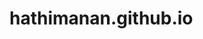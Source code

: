 # hathimanan.github.io
<html lang="en">

<head>
    <meta charset="UTF-8">
    <meta name="viewport" content="width=device-width, initial-scale=1.0">
    <title>Manan Hathi - Portfolio</title>
    <style>
        html {
            scroll-padding-top: 190px;
            scroll-behavior: smooth;
        }
    
        body {
            font-family: 'Roboto', sans-serif;
            margin: 0;
            padding-top: 170px; /* Ensures content isn't hidden under the fixed navbar */
            color: white;
            background-color: #f5f5f5;
        }
    
        .container {
            display: flex;
            flex-direction: column;
            align-items: center;
            margin-top: 50px; /* Adjust this as needed */
            padding: 20px;
        }
    
        header {
            position: fixed;
            top: 0;
            width: 100%;
            height: 280px;
            color: white;
            background: blueviolet;
            z-index: 1000;
        }
    
        header h1 {
            margin: 0;
            font-size: 2.5em;
            color: white;
        }
    
        header h2 {
            margin-top: 10px; /* Adjust as needed */
            font-size: 1.5em;
            color: white;
        }
    
        nav {
            display: flex;
            justify-content: center;
            align-items: center;
            position: relative;
            color: white;
        }
    
        nav ul {
            list-style: none;
            padding: 10px 0;
            display: flex;
            justify-content: center;
            flex-wrap: wrap;
            color: white;
        }
    
        nav ul li {
            margin: 0 20px;
        }
    
        nav ul li a {
            text-decoration: none;
            color: white;
            padding: 8px 15px;
            border-radius: 5px;
            transition: background-color 0.3s, color 0.3s;
        }
    
        nav ul li a:hover {
            background-color: #e0e0e0;
            color: #333;
        }
    
        .hamburger {
            display: none;
            flex-direction: column;
            justify-content: space-around;
            width: 30px;
            height: 21px;
            cursor: pointer;
        }
    
        .hamburger .line {
            width: 100%;
            height: 3px;
            background-color: #333;
            border-radius: 2px;
            transition: all 0.3s;
        }
    
        section {
            padding: 20px;
            max-width: 1200px;
            width: 100%;
            background-color: #fff;
            margin: 50px 0; /* Increased margin for better separation */
            box-shadow: 0 2px 4px rgba(0, 0, 0, 0.1);
            border-radius: 5px;
        }
    
        section h2 {
            border-bottom: 2px solid #333;
            padding-bottom: 10px;
            color: #333;
        }

        section::after {
            content: "";
            display: block;
            width: 100%;
            height: 2px;
            background-color: #ddd;
            margin-top: 30px;
        }

        section:nth-child(even) {
            background-color: #f9f9f9;
        }


        .experience-item,
        .project-item,
        .education-item {
            margin-bottom: 20px;
        }
    
        ul {
            list-style: disc inside;
            color: #555;
        }
    
        footer {
            background: #333;
            color: #fff;
            text-align: center;
            padding: 20px 0;
        }
    
        /* Mobile View (for small screens) */
        @media (max-width: 768px) {
            body {
                padding-top: 120px; /* Adjusted top padding to account for navbar + hamburger height */
            }
    
            header h1 {
                font-size: 2em;
            }
    
            header h2 {
                font-size: 1.2em;
            }
    
            nav ul {
                flex-direction: column;
                display: none;
                background-color: #fff;
                width: 100%;
                text-align: center;
                position: absolute;
                top: 80px; /* Adjusted so that it doesn't overlap with the header */
                left: 0;
                padding: 10px 0;
                box-shadow: 0 2px 4px rgba(0, 0, 0, 0.1);
            }
    
            /* Display the menu when active */
            .nav-links.active {
                display: flex;
            }
    
            nav ul li {
                margin: 10px 0;
            }
    
            .hamburger {
                display: flex;
            }
    
            .hamburger .line {
                background-color: #333;
            }
        }
    </style>
    
    
    <script>
        console.log("JavaScript loaded");
    </script>
</head>

<body>
    <header>
        <div class="container">
            <h1>Manan Hathi</h1>
            <h2>Software Engineer</h2>
            <nav>
                <ul class="nav-links" id="nav-links">
                    <li><a href="#about">About</a></li>
                    <li><a href="#experience">Experience</a></li>
                    <li><a href="#projects">Projects</a></li>
                    <li><a href="#education">Education</a></li>
                    <li><a href="#skills">Skills</a></li>
                    <li><a href="#contact">Contact</a></li>
                </ul>
                <div class="hamburger" id="hamburger" aria-label="Menu">
                    <script>
                        document.addEventListener("DOMContentLoaded", () => {
                            const hamburger = document.getElementById("hamburger");
                            const navLinks = document.getElementById("nav-links");

                            hamburger.addEventListener("click", () => {
                                navLinks.classList.toggle("active");
                            });
                        });

                    </script>
                    <div class="line"></div>
                    <div class="line"></div>
                    <div class="line"></div>
                </div>
            </nav>
        </div>
    </header>

    <section id="about">
        <h2>About Me</h2>
        <p>Hi, I'm Manan Hathi, a Software Engineer based in Ahmedabad, India. I specialize in software testing,
            cybersecurity, and full-stack development. With a strong educational background and hands-on experience, I
            aim to contribute to innovative and secure software solutions.</p>
    </section>

    <section id="experience">
        <h2>Professional Experience</h2>
        <div class="experience-item">
            <h3>Associate Software Test Engineer</h3>
            <p><em>KiwiQA Services Pvt. Ltd. | 07/2023 - Present, Ahmedabad, India</em></p>
            <ul>
                <li>Completed a 6-month internship and was promoted to Associate Software Test Engineer.</li>
                <li>Implemented Regression Testing and Functional Testing, identifying 15+ bugs in an insurance domain
                    project.</li>
                <li>Streamlined documentation process for a software testing project.</li>
                <li>Performed file data verification tasks, identifying 500+ defects.</li>
            </ul>
        </div>
    </section>

    <section id="projects">
        <h2>Projects</h2>
        <div class="project-item">
            <h3>Security Testing using Burp Suite and NMap</h3>
            <p><em>02/2023 - 04/2023</em></p>
            <p>Secured a perfect GPA of 10 in college for this project. Directed forwarding and used 1000+
                requests/responses for VAPT.</p>
        </div>
        <div class="project-item">
            <h3>Pharmacy Management System</h3>
            <p><em>04/2022 - 05/2022</em></p>
            <p>Developed an efficient, scalable system using ASP.NET, C#, Visual Studio, and Visual Studio Code.</p>
        </div>
    </section>

    <section id="education">
        <h2>Education</h2>
        <div class="education-item">
            <h3>Advanced Executive Program in Cybersecurity</h3>
            <p><em>International Institute of Information Technology, Bangalore | 04/2023 - 10/2023</em></p>
            <p>GPA: 3.81/4.00</p>
            <ul>
                <li>Enterprise Infrastructure Security</li>
                <li>Application and Web Application Security</li>
                <li>Ransomware and Malware Analysis</li>
                <li>Ethical Hacking and VAPT</li>
            </ul>
        </div>
        <div class="education-item">
            <h3>Bachelor of Technology in Computer Engineering</h3>
            <p><em>Charotar University of Science And Technology, Changa | 07/2019 - 05/2023</em></p>
            <ul>
                <li>Programming Languages: C, C++, Java, Python, JavaScript, Dotnet, C#</li>
                <li>Focus on AI, Data Structures & Algorithms, Software Engineering, Information Security, Blockchain
                    Technology, Operating Systems including Linux Essentials</li>
            </ul>
        </div>
    </section>

    <section id="skills">
        <h2>Skills</h2>
        <ul>
            <li>Regression Testing</li>
            <li>Java</li>
            <li>XPath</li>
            <li>Automation</li>
            <li>Functional Testing</li>
            <li>DSA Algorithms</li>
            <li>Python</li>
            <li>Application Security</li>
            <li>Cyber Security</li>
            <li>Firewalls</li>
            <li>VAPT</li>
            <li>Incidence Response (IR)</li>
            <li>Dotnet</li>
            <li>Blockchain</li>
        </ul>
    </section>

    <section id="contact">
        <h2>Contact</h2>
        <p>Email: <a href="mailto:hathimanan@gmail.com">hathimanan@gmail.com</a></p>
        <p>Phone: +91 9408884750</p>
        <p>Location: Ahmedabad, India</p>
        <p><a href="http://hathimanan.github.io">Personal Website</a></p>
        <p><a href="https://www.linkedin.com/in/manan-hathi/">LinkedIn</a></p>
        <p><a href="https://github.com/hathimanan">GitHub</a></p>
        <p><a href="https://medium.com/@hathimanan">Medium</a></p>
    </section>

    <footer>
        <p>&copy; 2025 Manan Hathi. All rights reserved.</p>
    </footer>
</body>

</html>

